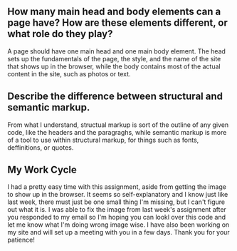 ## How many main head and body elements can a page have? How are these elements different, or what role do they play?
A page should have one main head and one main body element. The head sets up the fundamentals of the page, the style, and the name of the site that shows up in the browser, while the body contains most of the actual content in the site, such as photos or text.


##  Describe the difference between structural and semantic markup.
From what I understand, structual markup is sort of the outline of any given code, like the headers and the paragraghs, while semantic markup is more of a tool to use within structural markup, for things such as fonts, deffinitions, or quotes.


## My Work Cycle
I had a pretty easy time with this assignment, aside from getting the image to show up in the browser. It seems so self-explanatory and I know just like last week, there must just be one small thing I'm missing, but I can't figure out what it is. I was able to fix the image from last week's assignment after you responded to my email so I'm hoping you can lookl over this code and let me know what I'm doing wrong image wise. I have also been working on my site and will set up a meeting with you in a few days. Thank you for your patience!
